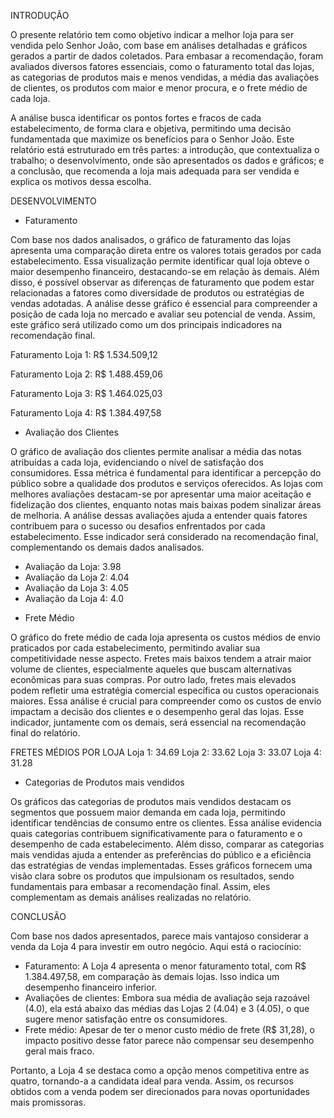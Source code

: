 INTRODUÇÃO

O presente relatório tem como objetivo indicar a melhor loja para ser vendida pelo Senhor João, com base em análises detalhadas e gráficos gerados a partir de dados coletados. Para embasar a recomendação, foram avaliados diversos fatores essenciais, como o faturamento total das lojas, as categorias de produtos mais e menos vendidas, a média das avaliações de clientes, os produtos com maior e menor procura, e o frete médio de cada loja.

A análise busca identificar os pontos fortes e fracos de cada estabelecimento, de forma clara e objetiva, permitindo uma decisão fundamentada que maximize os benefícios para o Senhor João. Este relatório está estruturado em três partes: a introdução, que contextualiza o trabalho; o desenvolvimento, onde são apresentados os dados e gráficos; e a conclusão, que recomenda a loja mais adequada para ser vendida e explica os motivos dessa escolha.

DESENVOLVIMENTO

- Faturamento

Com base nos dados analisados, o gráfico de faturamento das lojas apresenta uma comparação direta entre os valores totais gerados por cada estabelecimento. Essa visualização permite identificar qual loja obteve o maior desempenho financeiro, destacando-se em relação às demais. Além disso, é possível observar as diferenças de faturamento que podem estar relacionadas a fatores como diversidade de produtos ou estratégias de vendas adotadas. A análise desse gráfico é essencial para compreender a posição de cada loja no mercado e avaliar seu potencial de venda. Assim, este gráfico será utilizado como um dos principais indicadores na recomendação final.

Faturamento Loja 1: R$ 1.534.509,12

Faturamento Loja 2: R$ 1.488.459,06

Faturamento Loja 3: R$ 1.464.025,03

Faturamento Loja 4: R$ 1.384.497,58

- Avaliação dos Clientes

O gráfico de avaliação dos clientes permite analisar a média das notas atribuídas a cada loja, evidenciando o nível de satisfação dos consumidores. Essa métrica é fundamental para identificar a percepção do público sobre a qualidade dos produtos e serviços oferecidos. As lojas com melhores avaliações destacam-se por apresentar uma maior aceitação e fidelização dos clientes, enquanto notas mais baixas podem sinalizar áreas de melhoria. A análise dessas avaliações ajuda a entender quais fatores contribuem para o sucesso ou desafios enfrentados por cada estabelecimento. Esse indicador será considerado na recomendação final, complementando os demais dados analisados.

* Avaliação da Loja: 3.98
* Avaliação da Loja 2: 4.04
* Avaliação da Loja 3: 4.05
* Avaliação da Loja 4: 4.0

- Frete Médio

O gráfico do frete médio de cada loja apresenta os custos médios de envio praticados por cada estabelecimento, permitindo avaliar sua competitividade nesse aspecto. Fretes mais baixos tendem a atrair maior volume de clientes, especialmente aqueles que buscam alternativas econômicas para suas compras. Por outro lado, fretes mais elevados podem refletir uma estratégia comercial específica ou custos operacionais maiores. Essa análise é crucial para compreender como os custos de envio impactam a decisão dos clientes e o desempenho geral das lojas. Esse indicador, juntamente com os demais, será essencial na recomendação final do relatório.

FRETES MÉDIOS POR LOJA
Loja 1: 34.69
Loja 2: 33.62
Loja 3: 33.07
Loja 4: 31.28

- Categorias de Produtos mais vendidos

Os gráficos das categorias de produtos mais vendidos destacam os segmentos que possuem maior demanda em cada loja, permitindo identificar tendências de consumo entre os clientes. Essa análise evidencia quais categorias contribuem significativamente para o faturamento e o desempenho de cada estabelecimento. Além disso, comparar as categorias mais vendidas ajuda a entender as preferências do público e a eficiência das estratégias de vendas implementadas. Esses gráficos fornecem uma visão clara sobre os produtos que impulsionam os resultados, sendo fundamentais para embasar a recomendação final. Assim, eles complementam as demais análises realizadas no relatório.

CONCLUSÃO

Com base nos dados apresentados, parece mais vantajoso considerar a venda da Loja 4 para investir em outro negócio. Aqui está o raciocínio:
- Faturamento: A Loja 4 apresenta o menor faturamento total, com R$ 1.384.497,58, em comparação às demais lojas. Isso indica um desempenho financeiro inferior.
- Avaliações de clientes: Embora sua média de avaliação seja razoável (4.0), ela está abaixo das médias das Lojas 2 (4.04) e 3 (4.05), o que sugere menor satisfação entre os consumidores.
- Frete médio: Apesar de ter o menor custo médio de frete (R$ 31,28), o impacto positivo desse fator parece não compensar seu desempenho geral mais fraco.

Portanto, a Loja 4 se destaca como a opção menos competitiva entre as quatro, tornando-a a candidata ideal para venda. Assim, os recursos obtidos com a venda podem ser direcionados para novas oportunidades mais promissoras. 
